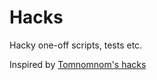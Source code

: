 # Hacks

Hacky one-off scripts, tests etc.

Inspired by [Tomnomnom's hacks](https://github.com/tomnomnom/hacks)
